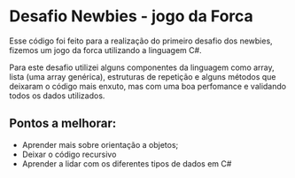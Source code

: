 # Desafio Newbies - jogo da Forca 

Esse código foi feito para a realização do primeiro desafio dos newbies, fizemos um jogo da forca utilizando a linguagem C#. 

Para este desafio utilizei alguns componentes da linguagem como array, lista (uma array genérica), estruturas de repetição e alguns métodos que deixaram o código mais enxuto, mas com uma boa perfomance e validando todos os dados utilizados. 

## Pontos a melhorar: 
- Aprender mais sobre orientação a objetos;
- Deixar o código recursivo 
- Aprender a lidar com os diferentes tipos de dados em C#

